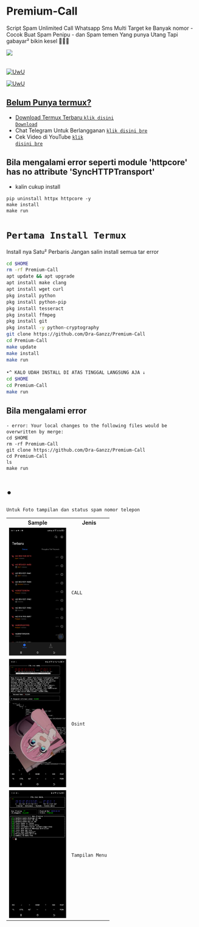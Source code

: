 # Premium-Call
Script Spam Unlimited Call Whatsapp Sms Multi Target ke Banyak nomor - Cocok Buat Spam Penipu - dan Spam temen Yang punya Utang Tapi gabayar² bikin kesel 😮‍💨🤭

  <img src="https://img.shields.io/github/stars/Dra-Ganzz/Premium-Call?logo=github&style=for-the-badge">
  <br><br>

<p align="center">

  <a href="https://github.com/Dra-Ganzz"><img src="http://readme-typing-svg.herokuapp.com?color=BF00FF&center=true&vCenter=true&multiline=false&lines=Kasih+Star+Dong+^_^" alt="UwU">

 <p align="center">

   <a href="https://github.com/Dra-Ganzz"><img src="http://readme-typing-svg.herokuapp.com?color=FFD700&center=true&vCenter=true&multiline=false&lines=Duar+Follow+github+Vindra+Ganzz+Dong+^_^" alt="UwU">


## Belum Punya termux?
- Download Termux Terbaru <code><a href="https://f-droid.org/repo/com.termux_1021.apk">klik disini Download</a></code>
- Chat Telegram Untuk Berlangganan <code><a href="https://t.me/vindraganzz">klik disini bre</a></code>
- Cek Video di YouTube <code><a href="https://youtu.be/iBr8EBQP6kk?si=lANVMPSu1m7cANPO">klik disini bre</a></code>
## Bila mengalami error seperti module 'httpcore' has no attribute 'SyncHTTPTransport'
- kalin cukup install
```
pip uninstall httpx httpcore -y
make install
make run
```
# `Pertama Install Termux`
Install nya Satu² Perbaris Jangan salin install semua tar error
```bash
cd $HOME
rm -rf Premium-Call
apt update && apt upgrade
apt install make clang
apt install wget curl
pkg install python
pkg install python-pip
pkg install tesseract
pkg install ffmpeg
pkg install git
pkg install -y python-cryptography
git clone https://github.com/Dra-Ganzz/Premium-Call
cd Premium-Call
make update
make install
make run

•^ KALO UDAH INSTALL DI ATAS TINGGAL LANGSUNG AJA ↓
cd $HOME
cd Premium-Call
make run
```

</details>

## Bila mengalami error
```
- error: Your local changes to the following files would be overwritten by merge:
cd $HOME
rm -rf Premium-Call
git clone https://github.com/Dra-Ganzz/Premium-Call
cd Premium-Call
ls
make run
```

# `•`
`Untuk Foto tampilan dan status spam nomor telepon`
<div align="center">
<table>
  <tr>
    <th>Sample</th>
    <th>Jenis</th>
  </tr>
  <tr>
    <td><img src="https://github.com/Dra-Ganzz/SERVERS/blob/main/Premium-Call/Otp_prem.png" alt="Gambar 1" width="150"></td>
    <td><code>CALL</code></td>
  </tr>
  <tr>
    <td><img src="https://github.com/Dra-Ganzz/SERVERS/blob/main/Premium-Call/IMG-20250404-WA0013.jpg" alt="Gambar 2" width="150"></td>
</td>
    <td><code>Osint</code></td>
  </tr>
  <tr>
    <td><img src="https://github.com/Dra-Ganzz/SERVERS/blob/main/Premium-Call/menu_prem.png" alt="Gambar 2" width="150"></td>
    <td><code>Tampilan Menu</code></td>
  </tr>
</table></div>
